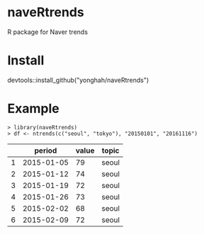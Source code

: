 # naveRtrends
R package for Naver trends

# Install
devtools::install_github("yonghah/naveRtrends")

# Example
```
> library(naveRtrends)
> df <- ntrends(c("seoul", "tokyo"), "20150101", "20161116")
```

|      |period |value |topic|
|------|----------|---|-----|
|1 |2015-01-05    |79 |seoul|
|2 |2015-01-12    |74 |seoul|
|3 |2015-01-19    |72 |seoul|
|4 |2015-01-26    |73 |seoul|
|5 |2015-02-02    |68 |seoul|
|6 |2015-02-09    |72 |seoul|

